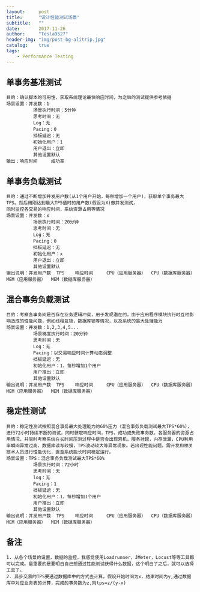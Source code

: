 ```yaml
---
layout:     post
title:      "设计性能测试场景"
subtitle:   ""
date:       2017-11-26
author:     "Tesla9527"
header-img: "img/post-bg-alitrip.jpg"
catalog:    true
tags:
    - Performance Testing
---
```


## 单事务基准测试
	目的：确认脚本的可用性，获取系统理论最快响应时间，为之后的测试提供参考依据
	场景设置：并发数：1
			  场景执行时间：5分钟
			  思考时间：无
			  Log：无
			  Pacing：0
			  挡板延迟：无
			  初始化用户：1
			  用户退出：立即
			  其他设置默认
	输出：响应时间		成功率

## 单事务负载测试
	目的：通过不断增加并发用户数(从1个用户开始，每秒增加一个用户)，获取单个事务最大TPS。然后用刚达到最大TPS值时的用户数(假设为X)做并发测试，
	同时监控各交易的响应时间，系统资源占用等情况
	场景设置：并发数：x
			  场景执行时间：20分钟
			  思考时间：无
			  Log：无
			  Pacing：0
			  挡板延迟：无
			  初始化用户：x
			  用户退出：立即
			  其他设置默认
	输出说明：并发用户数	TPS    响应时间		CPU（应用服务器）	CPU（数据库服务器）		MEM（应用服务器）	MEM（数据库服务器）

## 混合事务负载测试
	目的：考察各事务间是否存在业务逻辑冲突，用于发现潜在的，由于应用程序模块执行时互相影响造成的性能问题，例如线程互锁，数据库锁等情况，以及系统的最大处理能力
	场景设置：并发数：1,2,3,4,5...
			  场景梯度执行时间：20分钟
			  思考时间：无
			  Log：无
			  Pacing：以交易响应时间计算动态调整
			  挡板延迟：无
			  初始化用户：1，每秒增加1个用户
			  用户推出：立即
			  其他设置默认	
	输出说明：并发用户数	TPS    响应时间		CPU（应用服务器）	CPU（数据库服务器）		MEM（应用服务器）	MEM（数据库服务器）

## 稳定性测试
	目的：稳定性测试按照混合事务最大处理能力的60%压力（混合事务负载测试最大TPS*60%），进行72小时持续不断的测试，同时获取响应时间，TPS，成功或失败事务数，各服务器的资源占用情况，并同时考察系统在长时间压测过程中是否会出现宕机，服务挂起，内存泄漏，CPU利用率瞬间异常过高，数据库读写较慢，TPS波动较大等异常现象。若出现性能问题，需开发和相关技术人员进行性能优化，直至系统能长时间稳定运行。
	场景设置：TPS：混合事务负载测试最大TPS*60%
			  场景执行时间：72小时
			  思考时间：无
			  log：无
			  Pacing：1
			  挡板延迟：无
			  初始化用户：1，每秒增加1个用户
			  用户推出：立即
			  其他设置默认
	输出说明：并发用户数	TPS    响应时间		CPU（应用服务器）	CPU（数据库服务器）		MEM（应用服务器）	MEM（数据库服务器）

## 备注
	1. 从各个场景的设置，数据的监控，我感觉使用Loadrunner，JMeter，Locust等等工具都可以完成。最重要的是要明白自己想通过性能测试获得什么数据，这个明白了之后，就可以选择工具了。
	2. 异步交易的TPS要通过数据库中的方式去计算，假设开始时间为x，结束时间为y,通过数据库中对应业务表的计算，完成的事务数为z,则tps=z/(y-x)